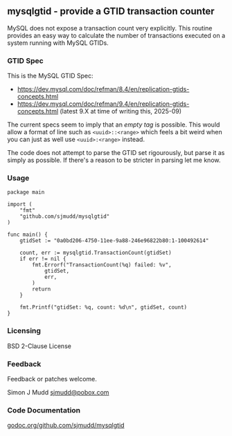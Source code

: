## mysqlgtid - provide a GTID transaction counter

MySQL does not expose a transaction count very explicitly.  This routine
provides an easy way to calculate the number of transactions executed
on a system running with MySQL GTIDs.

### GTID Spec

This is the MySQL GTID Spec:
- https://dev.mysql.com/doc/refman/8.4/en/replication-gtids-concepts.html
- https://dev.mysql.com/doc/refman/9.4/en/replication-gtids-concepts.html (latest 9.X at time of writing this, 2025-09)

The current specs seem to imply that an *empty tag* is possible.
This would allow a format of line such as `<uuid>::<range>` which feels
a bit weird when you can just as well use `<uuid>:<range>` instead.

The code does not attempt to parse the GTID set rigourously, but parse
it as simply as possible. If there's a reason to be stricter in parsing
let me know.

### Usage

```
package main

import (
	"fmt"
	"github.com/sjmudd/mysqlgtid"
)

func main() {
	gtidSet := "0a0bd206-4750-11ee-9a88-246e96822b80:1-100492614"

	count, err := mysqlgtid.TransactionCount(gtidSet)
	if err != nil {
		fmt.Errorf("TransactionCount(%q) failed: %v",
			gtidSet,
			err,
		)
		return
	}

	fmt.Printf("gtidSet: %q, count: %d\n", gtidSet, count)
}
```

### Licensing

BSD 2-Clause License

### Feedback

Feedback or patches welcome.

Simon J Mudd
<sjmudd@pobox.com>

### Code Documentation
[godoc.org/github.com/sjmudd/mysqlgtid](http://godoc.org/github.com/sjmudd/mysqlgtid)
